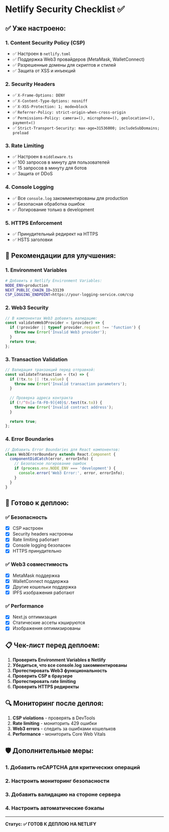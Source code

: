 # Netlify Security Checklist ✅

## ✅ Уже настроено:

### 1. Content Security Policy (CSP)
- ✅ Настроен в `netlify.toml`
- ✅ Поддержка Web3 провайдеров (MetaMask, WalletConnect)
- ✅ Разрешенные домены для скриптов и стилей
- ✅ Защита от XSS и инъекций

### 2. Security Headers
- ✅ `X-Frame-Options: DENY`
- ✅ `X-Content-Type-Options: nosniff`
- ✅ `X-XSS-Protection: 1; mode=block`
- ✅ `Referrer-Policy: strict-origin-when-cross-origin`
- ✅ `Permissions-Policy: camera=(), microphone=(), geolocation=(), payment=()`
- ✅ `Strict-Transport-Security: max-age=31536000; includeSubDomains; preload`

### 3. Rate Limiting
- ✅ Настроен в `middleware.ts`
- ✅ 100 запросов в минуту для пользователей
- ✅ 15 запросов в минуту для ботов
- ✅ Защита от DDoS

### 4. Console Logging
- ✅ Все `console.log` закомментированы для production
- ✅ Безопасная обработка ошибок
- ✅ Логирование только в development

### 5. HTTPS Enforcement
- ✅ Принудительный редирект на HTTPS
- ✅ HSTS заголовки

## 🔧 Рекомендации для улучшения:

### 1. Environment Variables
```bash
# Добавить в Netlify Environment Variables:
NODE_ENV=production
NEXT_PUBLIC_CHAIN_ID=33139
CSP_LOGGING_ENDPOINT=https://your-logging-service.com/csp
```

### 2. Web3 Security
```javascript
// В компонентах Web3 добавить валидацию:
const validateWeb3Provider = (provider) => {
  if (!provider || typeof provider.request !== 'function') {
    throw new Error('Invalid Web3 provider');
  }
  return true;
};
```

### 3. Transaction Validation
```javascript
// Валидация транзакций перед отправкой:
const validateTransaction = (tx) => {
  if (!tx.to || !tx.value) {
    throw new Error('Invalid transaction parameters');
  }
  
  // Проверка адреса контракта
  if (!/^0x[a-fA-F0-9]{40}$/.test(tx.to)) {
    throw new Error('Invalid contract address');
  }
  
  return true;
};
```

### 4. Error Boundaries
```javascript
// Добавить Error Boundaries для React компонентов:
class Web3ErrorBoundary extends React.Component {
  componentDidCatch(error, errorInfo) {
    // Безопасное логирование ошибок
    if (process.env.NODE_ENV === 'development') {
      console.error('Web3 Error:', error, errorInfo);
    }
  }
}
```

## 🚀 Готово к деплою:

### ✅ Безопасность
- [x] CSP настроен
- [x] Security headers настроены
- [x] Rate limiting работает
- [x] Console logging безопасен
- [x] HTTPS принудительно

### ✅ Web3 совместимость
- [x] MetaMask поддержка
- [x] WalletConnect поддержка
- [x] Другие кошельки поддержка
- [x] IPFS изображения работают

### ✅ Performance
- [x] Next.js оптимизация
- [x] Статические ассеты кэшируются
- [x] Изображения оптимизированы

## 📋 Чек-лист перед деплоем:

1. **Проверить Environment Variables в Netlify**
2. **Убедиться, что все console.log закомментированы**
3. **Протестировать Web3 функциональность**
4. **Проверить CSP в браузере**
5. **Протестировать rate limiting**
6. **Проверить HTTPS редиректы**

## 🔍 Мониторинг после деплоя:

1. **CSP violations** - проверять в DevTools
2. **Rate limiting** - мониторить 429 ошибки
3. **Web3 errors** - следить за ошибками кошельков
4. **Performance** - мониторить Core Web Vitals

## 🛡️ Дополнительные меры:

### 1. Добавить reCAPTCHA для критических операций
### 2. Настроить мониторинг безопасности
### 3. Добавить валидацию на стороне сервера
### 4. Настроить автоматические бэкапы

---

**Статус: ✅ ГОТОВ К ДЕПЛОЮ НА NETLIFY** 